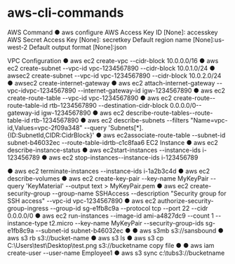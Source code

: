 # aws-cli-commands

AWS Command
● aws ​configure
AWS Access Key ID​ [None]:​ accesskey AWS
Secret Access Key​ [None]:​ secretkey
Default region name​ ​[None]:​ us-west-2
Default output format​ ​[None]:json

VPC Configuration
● aws​ ​ec2​ ​create-vpc​ --cidr-block​ ​10.0.0.0/16
● aws​ ​ec2​ ​create-subnet​ ​--vpc-id ​vpc-1234567890​ ​--cidr-block
10.0.1.0/24
● aws​ ​ec2​ ​create-subnet​ ​--vpc-id​ ​vpc-1234567890​ ​--cidr-block
10.0.2.0/24
● aws​ ​ec2​ ​create-internet-gateway
● aws​ ​ec2​ ​attach-internet-gateway​ ​--vpc-id​ ​vpc-1234567890
--internet-gateway-id​ ​igw-1234567890
● aws​ ​ec2​ ​create-route-table​ ​--vpc-id​ ​vpc-1234567890
● aws​ ​ec2​ ​create-route​ ​--route-table-id​ ​rtb-1234567890
--destination-cidr-block​ 0.0.0.0/0 ​--gateway-id​ ​igw-1234567890
● aws​ ​ec2​ ​describe-route-tables​ ​--route-table-id​ rtb-1234567890
● aws​ ​ec2​ ​describe-subnets​ ​--filters
"Name=vpc-id,​Values​=vpc-2f09a348" ​--query
'Subnets[*].{ID:SubnetId,CIDR:CidrBlock}'
● aws​ ​ec2​ ​associate-route-table​ ​--subnet-id​ subnet-b46032ec
--route-table-id​ rtb-c1c8faa6
EC2 Instance
● aws ​ec2​ ​describe-instance-status
● aws ​ec2​ ​start-instances​ --instance-ids​ ​i-123456789
● aws ​ec2​ ​stop-instances​ ​--instance-ids​ ​i-123456789

● aws​ ​ec2 ​terminate-instances​ ​--instance-ids​ i-1a2b3c4d
● aws​ ​ec2 ​describe-volumes
● aws​ ​ec2​ create-key-pair ​--key-name​ MyKeyPair ​--query
'KeyMaterial' --output text > ​MyKeyPair​.​pem
● aws ec2 create-security-group --group-name SSHAccess
--description "Security group for SSH access" --vpc-id
vpc-1234567890
● aws ec2 authorize-security-group-ingress --group-id sg-e1fb8c9a
--protocol tcp --port 22 --cidr 0.0.0.0/0
● aws ec2 run-instances --image-id ami-a4827dc9 --count 1
--instance-type t2.micro --key-name MyKeyPair
--security-group-ids sg-e1fb8c9a --subnet-id subnet-b46032ec
●
● aws ​s3 ​mb​ ​s3://sansbound
● aws ​s3 ​rb​ ​s3://bucket-name
● aws ​s3​ ls
● aws​ ​s3​ ​cp​ ​C:\Users\test\Desktop\test.png​ ​s3://bucketname ​copy
file
●
● aws​ iam​ ​create-user​ ​--user-name​ Employee1
● aws ​s3​ ​sync​ ​c:\tub​ ​s3://bucketname
